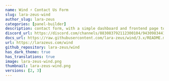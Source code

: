 ```yaml
---
name: Wind ⚡️ Contact Us Form
slug: lara-zeus-wind
author_slug: lara-zeus
categories: [panel-builder]
description: contact form, with a simple dashboard and frontend page to get you up and running easily.
discord_url: https://discord.com/channels/883083792112300104/943098344174141460
docs_url: https://raw.githubusercontent.com/lara-zeus/wind/3.x/README.md
url: https://larazeus.com/wind
github_repository: lara-zeus/wind
has_dark_theme: true
has_translations: true
image: lara-zeus-wind.png
thumbnail: lara-zeus-wind.png
versions: [2, 3]
---
```

